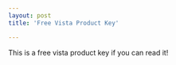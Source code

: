 ```yaml
---
layout: post
title: 'Free Vista Product Key'

---
```


This is a free vista product key if you can read it!
